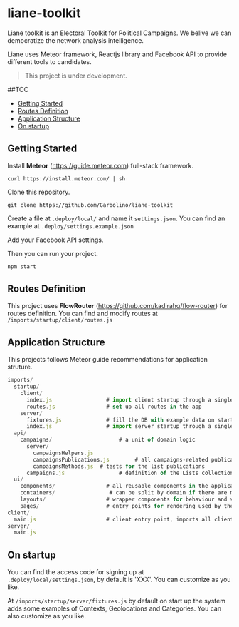 # liane-toolkit
Liane toolkit is an Electoral Toolkit for Political Campaigns. We belive we can democratize the network analysis intelligence.

Liane uses Meteor framework, Reactjs library and Facebook API to provide different tools to candidates.

> This project is under development.

##TOC

* [Getting Started](#getting-started)
* [Routes Definition](#routes-definition)
* [Application Structure](#application-structure)
* [On startup](#on-startup)

## Getting Started

Install **Meteor** (https://guide.meteor.com) full-stack framework.
~~~shell
curl https://install.meteor.com/ | sh
~~~

Clone this repository.
~~~shell
git clone https://github.com/Garbolino/liane-toolkit
~~~

Create a file at `.deploy/local/` and name it `settings.json`. You can find an example at `.deploy/settings.example.json`

Add your Facebook API settings.

Then you can run your project.

~~~js
npm start
~~~

## Routes Definition

This project uses **FlowRouter** (https://github.com/kadirahq/flow-router) for routes definition. You can find and modify routes at `/imports/startup/client/routes.js`

## Application Structure

This projects follows Meteor guide recommendations for application struture.
~~~js
imports/
  startup/
    client/
      index.js                 # import client startup through a single index entry point
      routes.js                # set up all routes in the app
    server/
      fixtures.js              # fill the DB with example data on startup
      index.js                 # import server startup through a single index entry point
  api/
    campaigns/                     # a unit of domain logic
      server/
        campaignsHelpers.js
        campaignsPublications.js        # all campaigns-related publications
        campaignsMethods.js  # tests for the list publications
      campaigns.js                 # definition of the Lists collection
  ui/
    components/                # all reusable components in the application
    containers/                 # can be split by domain if there are many
    layouts/                   # wrapper components for behaviour and visuals
    pages/                     # entry points for rendering used by the router
client/
  main.js                      # client entry point, imports all client code
server/
  main.js
~~~

## On startup

You can find the access code for signing up at `.deploy/local/settings.json`, by default is 'XXX'. You can customize as you like.

At `/imports/startup/server/fixtures.js` by default on start up the system adds some examples of Contexts, Geolocations and Categories. You can also customize as you like.



